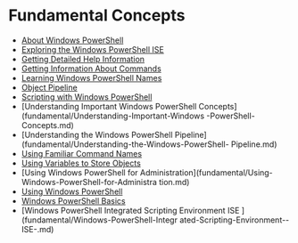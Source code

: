 #  Fundamental Concepts


-  [About Windows PowerShell](fundamental/About-Windows-PowerShell.md)
-  [Exploring the Windows PowerShell ISE](fundamental/Exploring-the-Windows-PowerShell-ISE.md)
-  [Getting Detailed Help Information](fundamental/Getting-Detailed-Help-Information.md)
-  [Getting Information About Commands](fundamental/Getting-Information-About-Commands.md)
-  [Learning Windows PowerShell Names](fundamental/Learning-Windows-PowerShell-Names.md)
-  [Object Pipeline](fundamental/Object-Pipeline.md)
-  [Scripting with Windows PowerShell](fundamental/Scripting-with-Windows-PowerShell.md)
-  [Understanding Important Windows PowerShell Concepts](fundamental/Understanding-Important-Windows
-PowerShell-Concepts.md)
-  [Understanding the Windows PowerShell Pipeline](fundamental/Understanding-the-Windows-PowerShell-
Pipeline.md)
-  [Using Familiar Command Names](fundamental/Using-Familiar-Command-Names.md)
-  [Using Variables to Store Objects](fundamental/Using-Variables-to-Store-Objects.md)
-  [Using Windows PowerShell for Administration](fundamental/Using-Windows-PowerShell-for-Administra
tion.md)
-  [Using Windows PowerShell](fundamental/Using-Windows-PowerShell.md)
-  [Windows PowerShell Basics](fundamental/Windows-PowerShell-Basics.md)
-  [Windows PowerShell Integrated Scripting Environment  ISE ](fundamental/Windows-PowerShell-Integr
ated-Scripting-Environment--ISE-.md)
